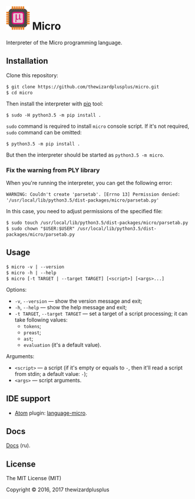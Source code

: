 # ![](docs/logo/logo.png) Micro

Interpreter of the Micro programming language.

## Installation

Clone this repository:

```
$ git clone https://github.com/thewizardplusplus/micro.git
$ cd micro
```

Then install the interpreter with [pip](https://pip.pypa.io/) tool:

```
$ sudo -H python3.5 -m pip install .
```

`sudo` command is required to install `micro` console script. If it's not required, `sudo` command can be omitted:

```
$ python3.5 -m pip install .
```

But then the interpreter should be started as `python3.5 -m micro`.

### Fix the warning from PLY library

When you're running the interpreter, you can get the following error:

```
WARNING: Couldn't create 'parsetab'. [Errno 13] Permission denied: '/usr/local/lib/python3.5/dist-packages/micro/parsetab.py'
```

In this case, you need to adjust permissions of the specified file:

```
$ sudo touch /usr/local/lib/python3.5/dist-packages/micro/parsetab.py
$ sudo chown "$USER:$USER" /usr/local/lib/python3.5/dist-packages/micro/parsetab.py
```

## Usage

```
$ micro -v | --version
$ micro -h | --help
$ micro [-t TARGET | --target TARGET] [<script>] [<args>...]
```

Options:

* `-v`, `--version` &mdash; show the version message and exit;
* `-h`, `--help` &mdash; show the help message and exit;
* `-t TARGET`, `--target TARGET` &mdash; set a target of a script processing; it can take following values:
	* `tokens`;
	* `preast`;
	* `ast`;
	* `evaluation` (it's a default value).

Arguments:

* `<script>` &mdash; a script (if it's empty or equals to `-`, then it'll read a script from stdin; a default value: `-`);
* `<args>` &mdash; script arguments.

## IDE support

* [Atom](http://atom.io/) plugin: [language-micro](tools/atom-plugin/language-micro).

## Docs

[Docs](docs/) (ru).

## License

The MIT License (MIT)

Copyright &copy; 2016, 2017 thewizardplusplus
